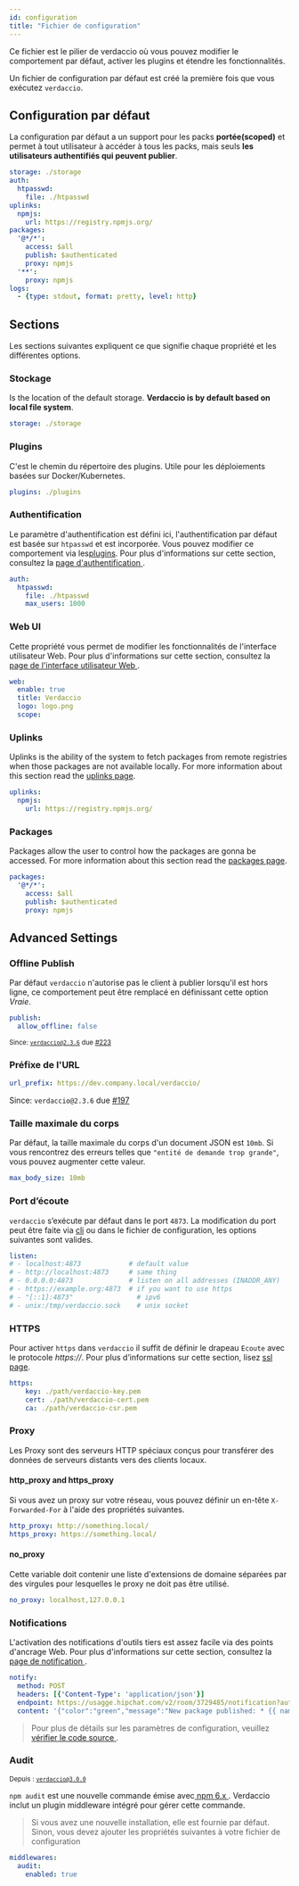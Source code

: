 ```yaml
---
id: configuration
title: "Fichier de configuration"
---
```

Ce fichier est le pilier de verdaccio où vous pouvez modifier le comportement par défaut, activer les plugins et étendre les fonctionnalités.

Un fichier de configuration par défaut est créé la première fois que vous exécutez `verdaccio`.

## Configuration par défaut

La configuration par défaut a un support pour les packs **portée(scoped)** et permet à tout utilisateur à accéder à tous les packs, mais seuls **les utilisateurs authentifiés qui peuvent publier**.

```yaml
storage: ./storage
auth:
  htpasswd:
    file: ./htpasswd
uplinks:
  npmjs:
    url: https://registry.npmjs.org/
packages:
  '@*/*':
    access: $all
    publish: $authenticated
    proxy: npmjs
  '**':
    proxy: npmjs
logs:
  - {type: stdout, format: pretty, level: http}
```

## Sections

Les sections suivantes expliquent ce que signifie chaque propriété et les différentes options.

### Stockage

Is the location of the default storage. **Verdaccio is by default based on local file system**.

```yaml
storage: ./storage
```

### Plugins

C'est le chemin du répertoire des plugins. Utile pour les déploiements basées sur Docker/Kubernetes.

```yaml
plugins: ./plugins
```

### Authentification

Le paramètre d'authentification est défini ici, l'authentification par défaut est basée sur `htpasswd` et est incorporée. Vous pouvez modifier ce comportement via les[plugins](plugins.md). Pour plus d'informations sur cette section, consultez la [ page d'authentification ](auth.md).

```yaml
auth:
  htpasswd:
    file: ./htpasswd
    max_users: 1000
```

### Web UI

Cette propriété vous permet de modifier les fonctionnalités de l'interface utilisateur Web. Pour plus d'informations sur cette section, consultez la [ page de l'interface utilisateur Web ](web.md).

```yaml
web:
  enable: true
  title: Verdaccio
  logo: logo.png
  scope:
```

### Uplinks

Uplinks is the ability of the system to fetch packages from remote registries when those packages are not available locally. For more information about this section read the [uplinks page](uplinks.md).

```yaml
uplinks:
  npmjs:
    url: https://registry.npmjs.org/
```

### Packages

Packages allow the user to control how the packages are gonna be accessed. For more information about this section read the [packages page](packages.md).

```yaml
packages:
  '@*/*':
    access: $all
    publish: $authenticated
    proxy: npmjs
```

## Advanced Settings

### Offline Publish

Par défaut `verdaccio` n'autorise pas le client à publier lorsqu'il est hors ligne, ce comportement peut être remplacé en définissant cette option *Vraie*.

```yaml
publish:
  allow_offline: false
```

<small>Since: <code>verdaccio@2.3.6</code> due <a href="https://github.com/verdaccio/verdaccio/pull/223">#223</a></small>

### Préfixe de l'URL

```yaml
url_prefix: https://dev.company.local/verdaccio/
```

Since: `verdaccio@2.3.6` due [#197](https://github.com/verdaccio/verdaccio/pull/197)

### Taille maximale du corps

Par défaut, la taille maximale du corps d'un document JSON est `10mb`. Si vous rencontrez des erreurs telles que ` "entité de demande trop grande" `, vous pouvez augmenter cette valeur.

```yaml
max_body_size: 10mb
```

### Port d’écoute

`verdaccio` s’exécute par défaut dans le port `4873`. La modification du port peut être faite via [cli](cli.md) ou dans le fichier de configuration, les options suivantes sont valides.

```yaml
listen:
# - localhost:4873            # default value
# - http://localhost:4873     # same thing
# - 0.0.0.0:4873              # listen on all addresses (INADDR_ANY)
# - https://example.org:4873  # if you want to use https
# - "[::1]:4873"                # ipv6
# - unix:/tmp/verdaccio.sock    # unix socket
```

### HTTPS

Pour activer `https` dans `verdaccio` il suffit de définir le drapeau `Ecoute` avec le protocole *https://*. Pour plus d’informations sur cette section, lisez [ssl page](ssl.md).

```yaml
https:
    key: ./path/verdaccio-key.pem
    cert: ./path/verdaccio-cert.pem
    ca: ./path/verdaccio-csr.pem
```

### Proxy

Les Proxy sont des serveurs HTTP spéciaux conçus pour transférer des données de serveurs distants vers des clients locaux.

#### http_proxy and https_proxy

Si vous avez un proxy sur votre réseau, vous pouvez définir un en-tête `X-Forwarded-For` à l'aide des propriétés suivantes.

```yaml
http_proxy: http://something.local/
https_proxy: https://something.local/
```

#### no_proxy

Cette variable doit contenir une liste d'extensions de domaine séparées par des virgules pour lesquelles le proxy ne doit pas être utilisé.

```yaml
no_proxy: localhost,127.0.0.1
```

### Notifications

L'activation des notifications d'outils tiers est assez facile via des points d'ancrage Web. Pour plus d'informations sur cette section, consultez la [ page de notification ](notifications.md).

```yaml
notify:
  method: POST
  headers: [{'Content-Type': 'application/json'}]
  endpoint: https://usagge.hipchat.com/v2/room/3729485/notification?auth_token=mySecretToken
  content: '{"color":"green","message":"New package published: * {{ name }}*","notify":true,"message_format":"text"}'
```

> Pour plus de détails sur les paramètres de configuration, veuillez [ vérifier le code source ](https://github.com/verdaccio/verdaccio/tree/master/conf).

### Audit

<small>Depuis : <code>verdaccio@3.0.0</code></small>

` npm audit ` est une nouvelle commande émise avec[ npm 6.x ](https://github.com/npm/npm/releases/tag/v6.1.0). Verdaccio inclut un plugin middleware intégré pour gérer cette commande.

> Si vous avez une nouvelle installation, elle est fournie par défaut. Sinon, vous devez ajouter les propriétés suivantes à votre fichier de configuration

```yaml
middlewares:
  audit:
    enabled: true
```